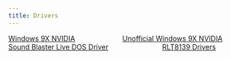 ```yaml
---
title: Drivers
---
```


<a name="drivers"></a>
<div class="columns">
  <div class="column">
    <a class="button is-large is-fullwidth is-rounded" href="https://cdn.discordapp.com/attachments/251863047587627008/475635694677786634/81.98_forceware_win9x_english.exe" target="_blank"><span>Windows 9X NVIDIA</span></a>
  </div>
  <div class="column">
    <a class="button is-large is-fullwidth is-rounded" href="https://drive.google.com/uc?authuser=0&id=0BxP1VJf8kaXoVGhvYmtGUXM5Z2M&export=download" target="_blank"><span>Unofficial Windows 9X NVIDIA</span></a>
  </div>
</div>

<div class="columns">
  <div class="column">
    <a class="button is-large is-fullwidth is-rounded" href="https://cdn.discordapp.com/attachments/251863047587627008/475640574049779742/SBLiveDOSDriver.zip" target="_blank"><span>Sound Blaster Live DOS Driver</span></a>
  </div>
  <div class="column">
    <a class="button is-large is-fullwidth is-rounded" href="https://cdn.discordapp.com/attachments/251863047587627008/475640063145934858/Realtek8139.zip" target="_blank"><span>RLT8139 Drivers</span></a>
  </div>
</div>
